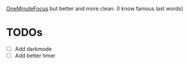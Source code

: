 [OneMinuteFocus](https://oneminutefocus.com/#) but better and more clean. (I know famous last words)

# TODOs
- [ ] Add darkmode
- [ ] Add better timer
